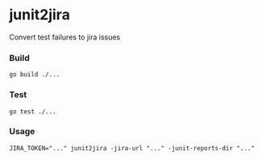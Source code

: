 # junit2jira

Convert test failures to jira issues

### Build
```shell
go build ./...
```

### Test
```shell
go test ./...
```

### Usage
```shell
JIRA_TOKEN="..." junit2jira -jira-url "..." -junit-reports-dir "..."
```
